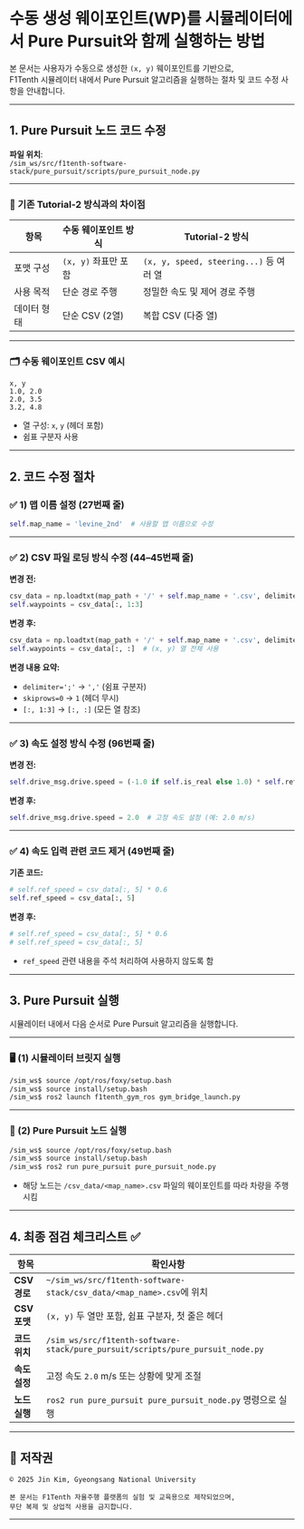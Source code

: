 # 수동 생성 웨이포인트(WP)를 시뮬레이터에서 Pure Pursuit와 함께 실행하는 방법

본 문서는 사용자가 수동으로 생성한 `(x, y)` 웨이포인트를 기반으로,  
F1Tenth 시뮬레이터 내에서 Pure Pursuit 알고리즘을 실행하는 절차 및 코드 수정 사항을 안내합니다.

---

## 1. Pure Pursuit 노드 코드 수정

**파일 위치**:  
`/sim_ws/src/f1tenth-software-stack/pure_pursuit/scripts/pure_pursuit_node.py`

---

### 🔄 기존 Tutorial-2 방식과의 차이점

| 항목           | 수동 웨이포인트 방식         | Tutorial-2 방식             |
|----------------|-----------------------------|-----------------------------|
| 포맷 구성       | `(x, y)` 좌표만 포함         | `(x, y, speed, steering...)` 등 여러 열 |
| 사용 목적       | 단순 경로 주행               | 정밀한 속도 및 제어 경로 주행  |
| 데이터 형태     | 단순 CSV (2열)              | 복합 CSV (다중 열)          |

---

### 🗂 수동 웨이포인트 CSV 예시

```csv
x, y
1.0, 2.0
2.0, 3.5
3.2, 4.8
````

* 열 구성: `x`, `y` (헤더 포함)
* 쉼표 구분자 사용

---

## 2. 코드 수정 절차

### ✅ 1) 맵 이름 설정 (27번째 줄)

```python
self.map_name = 'levine_2nd'  # 사용할 맵 이름으로 수정
```

---

### ✅ 2) CSV 파일 로딩 방식 수정 (44–45번째 줄)

**변경 전:**

```python
csv_data = np.loadtxt(map_path + '/' + self.map_name + '.csv', delimiter=';', skiprows=0)
self.waypoints = csv_data[:, 1:3]
```

**변경 후:**

```python
csv_data = np.loadtxt(map_path + '/' + self.map_name + '.csv', delimiter=',', skiprows=1)
self.waypoints = csv_data[:, :]  # (x, y) 열 전체 사용
```

**변경 내용 요약:**

* `delimiter=';'` → `','` (쉼표 구분자)
* `skiprows=0` → `1` (헤더 무시)
* `[:, 1:3]` → `[:, :]` (모든 열 참조)

---

### ✅ 3) 속도 설정 방식 수정 (96번째 줄)

**변경 전:**

```python
self.drive_msg.drive.speed = (-1.0 if self.is_real else 1.0) * self.ref_speed[self.closest_index]
```

**변경 후:**

```python
self.drive_msg.drive.speed = 2.0  # 고정 속도 설정 (예: 2.0 m/s)
```

---

### ✅ 4) 속도 입력 관련 코드 제거 (49번째 줄)

**기존 코드:**

```python
# self.ref_speed = csv_data[:, 5] * 0.6
self.ref_speed = csv_data[:, 5]
```

**변경 후:**

```python
# self.ref_speed = csv_data[:, 5] * 0.6
# self.ref_speed = csv_data[:, 5]
```

* `ref_speed` 관련 내용을 주석 처리하여 사용하지 않도록 함

---

## 3. Pure Pursuit 실행

시뮬레이터 내에서 다음 순서로 Pure Pursuit 알고리즘을 실행합니다.

---

### 🖥️ (1) 시뮬레이터 브릿지 실행

```bash
/sim_ws$ source /opt/ros/foxy/setup.bash
/sim_ws$ source install/setup.bash
/sim_ws$ ros2 launch f1tenth_gym_ros gym_bridge_launch.py
```

---

### 🚗 (2) Pure Pursuit 노드 실행

```bash
/sim_ws$ source /opt/ros/foxy/setup.bash
/sim_ws$ source install/setup.bash
/sim_ws$ ros2 run pure_pursuit pure_pursuit_node.py
```

* 해당 노드는 `/csv_data/<map_name>.csv` 파일의 웨이포인트를 따라 차량을 주행시킴

---

## 4. 최종 점검 체크리스트 ✅

| 항목         | 확인사항                                                                           |
| ---------- | ------------------------------------------------------------------------------ |
| **CSV 경로** | `~/sim_ws/src/f1tenth-software-stack/csv_data/<map_name>.csv`에 위치              |
| **CSV 포맷** | `(x, y)` 두 열만 포함, 쉼표 구분자, 첫 줄은 헤더                                              |
| **코드 위치**  | `/sim_ws/src/f1tenth-software-stack/pure_pursuit/scripts/pure_pursuit_node.py` |
| **속도 설정**  | 고정 속도 `2.0` m/s 또는 상황에 맞게 조절                                                   |
| **노드 실행**  | `ros2 run pure_pursuit pure_pursuit_node.py` 명령으로 실행                           |

---

## 📄 저작권

```
© 2025 Jin Kim, Gyeongsang National University

본 문서는 F1Tenth 자율주행 플랫폼의 실험 및 교육용으로 제작되었으며,  
무단 복제 및 상업적 사용을 금지합니다.
```

---




